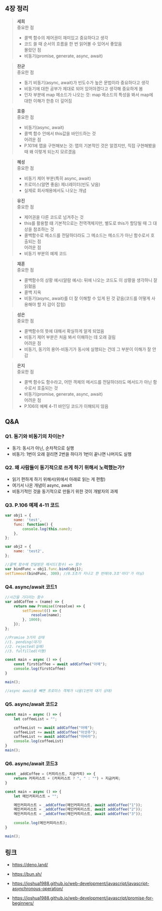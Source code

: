 ## 4장 정리

>**세희**  
>중요한 점
>- 콜백 함수의 제어권이 재미있고 중요하다고 생각
>- 코드 쓸 때 순서의 흐름을 한 번 읽어볼 수 있어서 좋았음  
>몰랐던 점
>- 비동기(promise, generate, async, await)
  
>**찬균**  
>중요한 점
>- 동기 비동기(async, await)가 빈도수가 높은 문법이라 중요하다고 생각
>- 비동기에 대한 공부가 제대로 되어 있어야겠다고 생각해 중요하게 봄
>- 인자 부분에 map 메소드가 나오는 것: map 메소드의 특성을 봐서 map에 대한 이해가 한층 더 깊어짐
  
>**효중**  
>중요한 점
>- 비동기(async, await)
>- 콜백 함수 안에서 this값을 바인드하는 것  
>어려운 점
>- P.101에 맵을 구현해보는 것: 맵의 기본적인 것은 알겠지만, 직접 구현해봤을 때 왜 이렇게 되는지 모르겠음
  
>**혜성**  
>중요한 점
>- 비동기 제어 부분(특히 async, await)
>- 프로미스(알면 좋음) 제너레이터(빈도 낮음)
>- 실제로 회사채용에서도 나오는 개념
  
>**유진**  
>중요한 점
>- 제어권을 다른 코드로 넘겨주는 것
>- this를 활용할 떄 기본적으로는 전역객체지만, 별도로 this가 할당될 때 그 대상을 참조하는 것
>- 콜백함수로 메소드를 전달하더라도 그 메소드는 메소드가 아닌 함수로서 호출되는 점  
>어려운 점
>- 비동기 부분의 예제 코드
  
>**재훈**  
>중요한 점
>- 콜백함수의 상황 예시(알람 예시): 뒤에 나오는 코드도 이 상황을 생각하니 잘 읽혔음
>- 콜백 지옥
>- 비동기(async, await)를 더 잘 이해할 수 있게 된 것 같음(코드를 어떻게 사용해야 할 지 감이 잡힘)
  
>**성은**  
>중요한 점
>- 콜백함수의 뜻에 대해서 확실하게 알게 되었음
>- 비동기 제어 부분은 처음 봐서 이해하는 데 오래 걸림  
>어려운 점
>- 비동기, 동기의 용어-비동기가 동시에 실행되는 건데 그 부분이 이해가 잘 안 감
  
>**은지**  
>중요한 점
>- 콜백 함수도 함수라고, 어떤 객체의 메서드를 전달하더라도 메서드가 아닌 함수로서 호출되는 것
>- 비동기(promise, generate, async, await)  
>어려운 점
>- P.106의 예쩨 4-11 바인딩 코드가 이해되지 않음
  
## Q&A

### Q1. 동기와 비동기의 차이는?
- 동기: 동시가 아닌, 순차적으로 실행
- 비동기: 1번이 오래 걸리면 2번을 하다가 1번이 끝나면 나머지도 실행
  
### Q2. 왜 사람들이 동기적으로 쓰게 하기 위해서 노력했는가?
- 읽기 편하게 하기 위해서(위에서 아래로 읽는 게 편함)
- 여기서 나온 개념이 async, await
- 비동기적인 것을 동기적으로 만들기 위한 것이 개발자의 과제
    
### Q3. P.106 예제 4-11 코드
```js
var obj1 = {
    name: 'test',
    func: function() {
        console.log(this.name);
    },
};

var obj2 = {
    name: 'test2',
};

//콜백 함수에 전달받은 메서드(함수) => 함수
var bindFunc = obj1.func.bind(obj1);
setTimeout(bindFunc, 300); //0.3초가 지나고 한 번에(0.3초'마다'가 아님)
```
  
### Q4. async/await 코드1
```js
//시간을 기다리는 함수
var addCoffee = (name) => {
    return new Promise((resolve) => {
        setTimeout(() => {
            resolve(name);
        }, 1000);
    });
};

//Promise 3가지 상태
//1. pending(대기)
//2. rejected(실패)
//3. fulfilled(이행)

const main = async () => {
    const firstCoffee = await addCoffee("아메");
    console.log(firstCoffee)
}

main();

//async await을 빼면 프로미스 객체가 나옴(1번의 대기 상태)
```
  
### Q5. async/await 코드2
```js
const main = async () => {
    let coffeeList = "";

    coffeeList += await addCoffee("아메");
    coffeeList += await addCoffee("아샷추");
    coffeeList += await addCoffee("아바라");
    console.log(coffeeList)
}
main();
```
  
### Q6. async/await 코드3
```js
const _addCoffee = (커피리스트, 지금커피) => {
    return 커피리스트 + (커피리스트 ? ", " : "") + 지금커피;
}

const main = async () => {
    let 메인커피리스트 = "";

    메인커피리스트 = _addCoffee(메인커피리스트, await addCoffee("1"));
    메인커피리스트 = _addCoffee(메인커피리스트, await addCoffee("2"));
    메인커피리스트 = _addCoffee(메인커피리스트, await addCoffee("3"));
    
    console.log(메인커피리스트);
}

main();
```
  
## 링크

- https://deno.land/  
  
- https://bun.sh/  
  
- https://joshua1988.github.io/web-development/javascript/javascript-asynchronous-operation/  
  
- https://joshua1988.github.io/web-development/javascript/promise-for-beginners/  
  